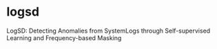 # logsd
LogSD: Detecting Anomalies from SystemLogs through Self-supervised Learning and Frequency-based Masking
